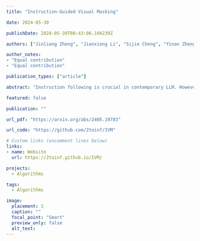 ```yaml
---
title: "Instruction-Guided Visual Masking"

date: 2024-05-30

publishDate: 2024-05-30T08:43:06.104239Z

authors: ["Jinliang Zheng", "Jianxiong Li", "Sijie Cheng", "Yinan Zheng", "Jiaming Li", "Jihao Liu", "Yu Liu", "Jingjing Liu", "Xianyuan Zhan"]

author_notes:
- "Equal contribution"
- "Equal contribution"

publication_types: ["article"]

abstract: "Instruction following is crucial in contemporary LLM. However, when extended to multimodal setting, it often suffers from misalignment between specific textual instruction and targeted local region of an image. To achieve more accurate and nuanced multimodal instruction following, we introduce Instruction-guided Visual Masking (IVM), a new versatile visual grounding model that is compatible with diverse multimodal models, such as LMM and robot model. By constructing visual masks for instruction-irrelevant regions, IVM-enhanced multimodal models can effectively focus on task-relevant image regions to better align with complex instructions. Specifically, we design a visual masking data generation pipeline and create an IVM-Mix-1M dataset with 1 million image-instruction pairs. We further introduce a new learning technique, Discriminator Weighted Supervised Learning (DWSL) for preferential IVM training that prioritizes high-quality data samples. Experimental results on generic multimodal tasks such as VQA and embodied robotic control demonstrate the versatility of IVM, which as a plug-and-play tool, significantly boosts the performance of diverse multimodal models, yielding new state-of-the-art results across challenging multimodal benchmarks. "

featured: false

publication: ""

url_pdf: "https://arxiv.org/abs/2405.19783"

url_code: "https://github.com/2toinf/IVM"

# Custom links (uncomment lines below)
links:
- name: Website
  url: https://2toinf.github.io/IVM/

projects: 
  - Algorithms  

tags:
  - Algorithms 

image:
  placement: 1
  caption: ""
  focal_point: "Smart"
  preview_only: false
  alt_text:
---
```


